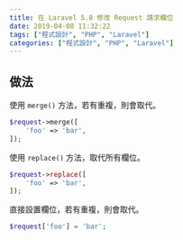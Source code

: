 ```yaml
---
title: 在 Laravel 5.8 修改 Request 請求欄位
date: 2019-04-08 11:32:22
tags: ["程式設計", "PHP", "Laravel"]
categories: ["程式設計", "PHP", "Laravel"]
---
```


## 做法

使用 `merge()` 方法，若有重複，則會取代。

```PHP
$request->merge([
    'foo' => 'bar',
]);
```

使用 `replace()` 方法，取代所有欄位。

```PHP
$request->replace([
    'foo' => 'bar',
]);
```

直接設置欄位，若有重複，則會取代。

```PHP
$request['foo'] = 'bar';
```
